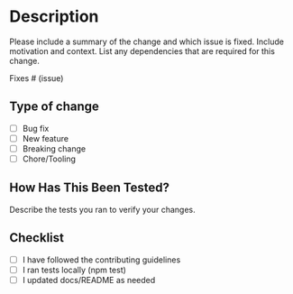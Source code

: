 # Description

Please include a summary of the change and which issue is fixed. Include motivation and context. List any dependencies that are required for this change.

Fixes # (issue)

## Type of change

- [ ] Bug fix
- [ ] New feature
- [ ] Breaking change
- [ ] Chore/Tooling

## How Has This Been Tested?

Describe the tests you ran to verify your changes.

## Checklist

- [ ] I have followed the contributing guidelines
- [ ] I ran tests locally (npm test)
- [ ] I updated docs/README as needed
